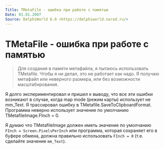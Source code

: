 ```yaml
---
Title: TMetaFile - ошибка при работе с памятью
Date: 01.01.2007
Source: DelphiWorld 6.0 <https://delphiworld.narod.ru/>
---
```



TMetaFile - ошибка при работе с памятью
========================================

> Для создания в памяти метафайла, я пытаюсь использовать TMetafile. Чтобы
> я ни делал, это не работает как надо. Я получаю метафайл или неверного
> размера, или без возможности масштабирования.

Я долго экспериментировал и пришел к выводу, что все эти ошибки
возникают в случае, когда map mode (режим карты) использует не mm\_Text.
Я трассировал ошибку в TMetafile.SaveToClipboardFormat. Программа
неверно использует значение по умолчанию TMetafileImage.FInch = 0.

Я
думаю что TMetafileImage должен иметь значение по умолчанию
`FInch = Screen.PixelsPerInch` или программа, которая сохраняет его в буфере
обмена, должна правильно использовать `FInch = 0`
(т.е. сделайте значение `mm_Text`).

